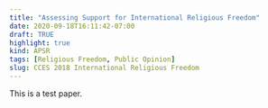 ```yaml
---
title: "Assessing Support for International Religious Freedom"
date: 2020-09-18T16:11:42-07:00
draft: TRUE
highlight: true
kind: APSR
tags: [Religious Freedom, Public Opinion]
slug: CCES 2018 International Religious Freedom
---
```

This is a test paper.
